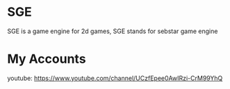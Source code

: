# SGE
SGE is a game engine for 2d games,
SGE stands for sebstar game engine

# My Accounts

youtube: https://www.youtube.com/channel/UCzfEpee0AwIRzi-CrM99YhQ
